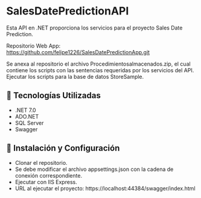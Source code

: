 # SalesDatePredictionAPI

Esta API en .NET proporciona los servicios para el proyecto Sales Date Prediction.  

Repositorio Web App: https://github.com/felipe1226/SalesDatePredictionApp.git

Se anexa al repositorio el archivo Procedimientosalmacenados.zip, el cual contiene los scripts con las sentencias requeridas por los servicios del API. Ejecutar los scripts para la base de datos StoreSample.

## 🚀 Tecnologías Utilizadas  
- .NET 7.0
- ADO.NET
- SQL Server  
- Swagger

## 🔧 Instalación y Configuración  

- Clonar el repositorio.
- Se debe modificar el archivo appsettings.json con la cadena de conexión correspondiente.
- Ejecutar con IIS Express.
- URL al ejecutar el proyecto: https://localhost:44384/swagger/index.html
